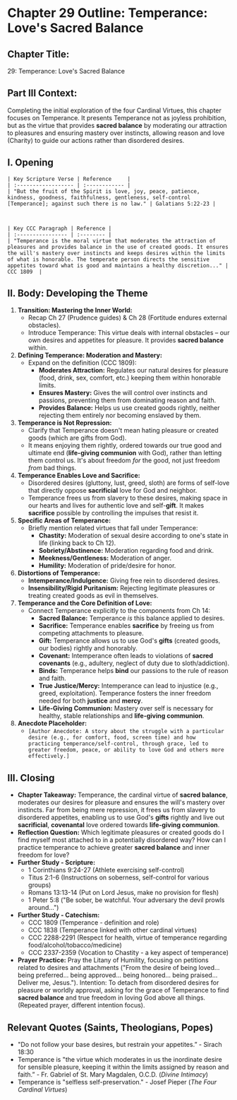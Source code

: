 # Chapter 29 Outline: Temperance: Love's Sacred Balance

## Chapter Title:
29: Temperance: Love's Sacred Balance

## Part III Context:
Completing the initial exploration of the four Cardinal Virtues, this chapter focuses on Temperance. It presents Temperance not as joyless prohibition, but as the virtue that provides **sacred balance** by moderating our attraction to pleasures and ensuring mastery over instincts, allowing reason and love (Charity) to guide our actions rather than disordered desires.

## I. Opening


    | Key Scripture Verse | Reference     |
    | :------------------ | :------------ |
    | "But the fruit of the Spirit is love, joy, peace, patience, kindness, goodness, faithfulness, gentleness, self-control [Temperance]; against such there is no law." | Galatians 5:22-23 |



    | Key CCC Paragraph | Reference |
    | :---------------- | :-------- |
    | "Temperance is the moral virtue that moderates the attraction of pleasures and provides balance in the use of created goods. It ensures the will's mastery over instincts and keeps desires within the limits of what is honorable. The temperate person directs the sensitive appetites toward what is good and maintains a healthy discretion..." | CCC 1809  |

## II. Body: Developing the Theme

1.  **Transition: Mastering the Inner World:**
    *   Recap Ch 27 (Prudence guides) & Ch 28 (Fortitude endures external obstacles).
    *   Introduce Temperance: This virtue deals with internal obstacles – our own desires and appetites for pleasure. It provides **sacred balance** within.
2.  **Defining Temperance: Moderation and Mastery:**
    *   Expand on the definition (CCC 1809):
        *   **Moderates Attraction:** Regulates our natural desires for pleasure (food, drink, sex, comfort, etc.) keeping them within honorable limits.
        *   **Ensures Mastery:** Gives the will control over instincts and passions, preventing them from dominating reason and faith.
        *   **Provides Balance:** Helps us use created goods rightly, neither rejecting them entirely nor becoming enslaved by them.
3.  **Temperance is Not Repression:**
    *   Clarify that Temperance doesn't mean hating pleasure or created goods (which are gifts from God).
    *   It means enjoying them rightly, ordered towards our true good and ultimate end (**life-giving communion** with God), rather than letting them control us. It's about freedom *for* the good, not just freedom *from* bad things.
4.  **Temperance Enables Love and Sacrifice:**
    *   Disordered desires (gluttony, lust, greed, sloth) are forms of self-love that directly oppose **sacrificial** love for God and neighbor.
    *   Temperance frees us from slavery to these desires, making space in our hearts and lives for authentic love and self-**gift**. It makes **sacrifice** possible by controlling the impulses that resist it.
5.  **Specific Areas of Temperance:**
    *   Briefly mention related virtues that fall under Temperance:
        *   **Chastity:** Moderation of sexual desire according to one's state in life (linking back to Ch 12).
        *   **Sobriety/Abstinence:** Moderation regarding food and drink.
        *   **Meekness/Gentleness:** Moderation of anger.
        *   **Humility:** Moderation of pride/desire for honor.
6.  **Distortions of Temperance:**
    *   **Intemperance/Indulgence:** Giving free rein to disordered desires.
    *   **Insensibility/Rigid Puritanism:** Rejecting legitimate pleasures or treating created goods as evil in themselves.
7.  **Temperance and the Core Definition of Love:**
    *   Connect Temperance explicitly to the components from Ch 14:
        *   **Sacred Balance:** Temperance *is* this balance applied to desires.
        *   **Sacrifice:** Temperance enables **sacrifice** by freeing us from competing attachments to pleasure.
        *   **Gift:** Temperance allows us to use God's **gifts** (created goods, our bodies) rightly and honorably.
        *   **Covenant:** Intemperance often leads to violations of **sacred covenants** (e.g., adultery, neglect of duty due to sloth/addiction).
        *   **Binds:** Temperance helps **bind** our passions to the rule of reason and faith.
        *   **True Justice/Mercy:** Intemperance can lead to injustice (e.g., greed, exploitation). Temperance fosters the inner freedom needed for both **justice** and **mercy**.
        *   **Life-Giving Communion:** Mastery over self is necessary for healthy, stable relationships and **life-giving communion**.
8.  **Anecdote Placeholder:**
    *   `[Author Anecdote: A story about the struggle with a particular desire (e.g., for comfort, food, screen time) and how practicing temperance/self-control, through grace, led to greater freedom, peace, or ability to love God and others more effectively.]`

## III. Closing

*   **Chapter Takeaway:** Temperance, the cardinal virtue of **sacred balance**, moderates our desires for pleasure and ensures the will's mastery over instincts. Far from being mere repression, it frees us from slavery to disordered appetites, enabling us to use God's **gifts** rightly and live out **sacrificial**, **covenantal** love ordered towards **life-giving communion**.
*   **Reflection Question:** Which legitimate pleasures or created goods do I find myself most attached to in a potentially disordered way? How can I practice temperance to achieve greater **sacred balance** and inner freedom for love?
*   **Further Study - Scripture:**
    *   1 Corinthians 9:24-27 (Athlete exercising self-control)
    *   Titus 2:1-6 (Instructions on soberness, self-control for various groups)
    *   Romans 13:13-14 (Put on Lord Jesus, make no provision for flesh)
    *   1 Peter 5:8 ("Be sober, be watchful. Your adversary the devil prowls around...")
*   **Further Study - Catechism:**
    *   CCC 1809 (Temperance - definition and role)
    *   CCC 1838 (Temperance linked with other cardinal virtues)
    *   CCC 2288-2291 (Respect for health, virtue of temperance regarding food/alcohol/tobacco/medicine)
    *   CCC 2337-2359 (Vocation to Chastity - a key aspect of temperance)
*   **Prayer Practice:** Pray the Litany of Humility, focusing on petitions related to desires and attachments ("From the desire of being loved... being preferred... being approved... being honored... being praised... Deliver me, Jesus."). Intention: To detach from disordered desires for pleasure or worldly approval, asking for the grace of Temperance to find **sacred balance** and true freedom in loving God above all things. (Repeated prayer, different intention focus).

## Relevant Quotes (Saints, Theologians, Popes)

*   "Do not follow your base desires, but restrain your appetites.” - Sirach 18:30
*   Temperance is "the virtue which moderates in us the inordinate desire for sensible pleasure, keeping it within the limits assigned by reason and faith.” - Fr. Gabriel of St. Mary Magdalen, O.C.D. (*Divine Intimacy*)
*   Temperance is "selfless self-preservation." - Josef Pieper (*The Four Cardinal Virtues*)
